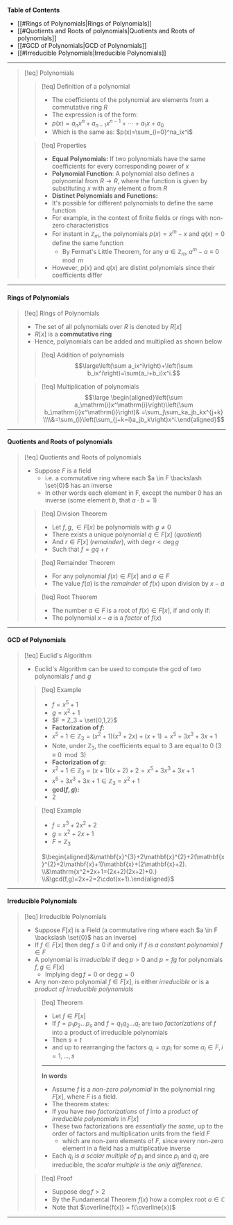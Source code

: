 **Table of Contents**
- [[#Rings of Polynomials|Rings of Polynomials]]
- [[#Quotients and Roots of polynomials|Quotients and Roots of polynomials]]
- [[#GCD of Polynomials|GCD of Polynomials]]
- [[#Irreducible  Polynomials|Irreducible  Polynomials]]

___
>[!eq] Polynomials
>>[!eq] Definition of a polynomial
>>- The coefficients of the polynomial are elements from a commutative ring $R$
>>- The expression is of the form:
>>	- $p(x)=a_nx^n+a_{n-1}x^{n-1}+\cdots+a_1x+a_0$
>>	- Which is the same as: $p(x)=\sum_{i=0}^na_ix^i$
>
>>[!eq] Properties
>>- **Equal Polynomials:** If two polynomials have the same coefficients for every corresponding power of $x$
>>- **Polynomial Function**: A polynomial also defines a polynomial from $R \to R$, where the function is given by substituting $x$ with any element $a$ from $R$
>>- **Distinct Polynomials and Functions:**
>>	-  It's possible for different polynomials to define the same function
>>	- For example, in the context of finite fields or rings with non-zero characteristics
>>	- For instant in $\mathbb{Z}_m$, the polynomials $p(x) = x^m -x$ and $q(x) = 0$ define the same function
>>		- By Fermat's Little Theorem, for any $a \in \mathbb{Z}_m, a^m - a \equiv 0\mod m$
>>	- However, $p(x)$ and $q(x)$ are distint polynomials since their coefficients differ

___
#### Rings of Polynomials

> [!eq] Rings of Polynomials
> - The set of all polynomials over $R$ is denoted by $R[x]$
> - $R[x]$ is a **commutative ring**
> - Hence, polynomials can be added and multiplied as shown below
> 
>>[!eq] Addition of polynomials
>>$$\large\left(\sum a_ix^i\right)+\left(\sum b_ix^i\right)=\sum(a_i+b_i)x^i.$$
>
>>[!eq] Multiplication of polynomials
>>$$\large \begin{aligned}\left(\sum a_\mathrm{i}x^\mathrm{i}\right)\left(\sum b_\mathrm{i}x^\mathrm{i}\right)& =\sum_j\sum_ka_jb_kx^{j+k}  \\\\&=\sum_{i}\left(\sum_{j+k=i}a_jb_k\right)x^i.\end{aligned}$$

___
#### Quotients and Roots of polynomials

>[!eq] Quotients and Roots of polynomials
>- Suppose $F$ is a field 
>	- i.e. a commutative ring where each $a \in F \backslash \set{0}$ has an inverse
>	- In other words each element in F, except the number $0$ has an inverse (some element $b$, that $a\cdot b = 1$)
>	
>>[!eq] Division Theorem
>>- Let $f,g, \in F[x]$  be polynomials with $g \neq 0$
>>- There exists a unique polynomial $q \in F[x]$ (*quotient*)
>>- And $r \in F[x]$ (*remainder*), with $\deg r < \deg g$
>>- Such that $f = gq + r$
>
>>[!eq] Remainder Theorem
>>- For any polynomial $f(x) \in F[x]$ and $a \in F$
>>- The value $f(a)$ is the *remainder* of $f(x)$ upon division by $x-a$
>
>>[!eq] Root Theorem
>>- The number $a\in F$ is a root of $f(x) \in F[x]$, if and only if:
>>	- The polynomial $x-a$ is a *factor* of $f(x)$

___
#### GCD of Polynomials
>[!eq] Euclid's Algorithm
>- Euclid's Algorithm can be used to compute the gcd of two polynomials $f$ and $g$
>
>>[!eq] Example
>>- $f = x^5 + 1$
>>- $g = x^2+1$
>>- $F = Z_3 = \set{0,1,2}$
>>- **Factorization of $f$:**
>>	- $x^5 + 1 \in \mathbb{Z}_3 =(x^2 +1)(x^3 + 2x) + (x+1) = x^5 +3x^3 + 3x + 1$
>>	- Note, under $\mathbb{Z}_3$, the coefficients equal to $3$ are equal to $0$  $(3 \equiv 0 \mod 3)$
>>- **Factorization of $g$:**
>>	- $x^2 + 1 \in \mathbb{Z}_3 = (x+1)(x+2) +2 = x^5 + 3x^3 + 3x+1$
>>	- $x^5 + 3x^3 + 3x+1 \in \mathbb{Z}_3 = x^2 +1$
>>- **gcd($f,g$):**
>>	- 2
>
>>[!eq] Example
>>- $f = x^3 + 2x^2 +2$
>>- $g = x^2 +2x+1$
>>- $F = \mathbb{Z}_3$
>>
>>$\begin{aligned}&\mathbf{x}^{3}+2\mathbf{x}^{2}+2(\mathbf{x}^{2}+2\mathbf{x}+1)\mathbf{x}+(2\mathbf{x}+2). \\&\mathrm{x^2+2x+1=(2x+2)(2x+2)+0.} \\&\gcd(f,g)=2x+2=2\cdot(x+1).\end{aligned}$

___
#### Irreducible  Polynomials
>[!eq] Irreducible Polynomials
>- Suppose $F[x]$ is a Field (a commutative ring where each $a \in F \backslash \set{0}$  has an inverse)
>- If $f \in F[x]$ then $\deg f \leq 0$ if and only if *$f$ is a constant polynomial* $f \in F$
>- A polynomial is *irreducible* if $\deg p > 0$ and *$p =fg$* for polynomials $f,g \in F[x]$
>	- Implying $\deg f = 0$ or $\deg g = 0$
>- Any non-zero polynomial $f \in F[x]$, is either *irreducible* or is a *product of irreducible polynomials*
>
>>[!eq] Theorem
>>- Let $f \in F[x]$
>>- If $f = p_1p_2 \dots p_s$ and $f = q_1q_2\dots q_t$ are two *factorizations* of $f$ into a product of irreducible polynomials
>>- Then $s = t$ 
>>- and up to rearranging the factors $q_i = \alpha_i p_i$ for some $\alpha_i \in F, i =1,\dots,s$
>>___
>>**In words**
>>- Assume $f$ is a *non-zero polynomial* in the polynomial ring $F[x]$, where $F$ is a field.
>>- The theorem states:
>>	- If you have *two factorizations* of $f$ into a *product of irreducible polynomials* in $F[x]$
>>	- These two factorizations are *essentially the same*, up to the order of factors and multiplication units from the field $F$ 
>>		- which are non-zero elements of $F$, since every non-zero element in a field has a multiplicative inverse
>>	- Each *$q_i$ is a scalar multiple of $p_i$* and since $p_i$ and $q_i$ are irreducible, the *scalar multiple is the only difference.*
>
>>[!eq] Proof
>>- Suppose $\deg f > 2$
>>- By the Fundamental Theorem $f(x)$ how a complex root $a\in \mathbb{C}$
>>- Note that $\overline{f(x)} = f(\overline{x})$

___